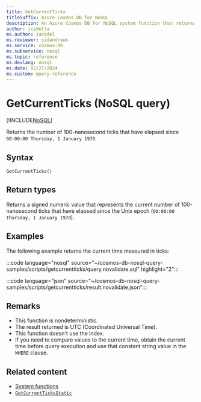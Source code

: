 ```yaml
---
title: GetCurrentTicks
titleSuffix: Azure Cosmos DB for NoSQL
description: An Azure Cosmos DB for NoSQL system function that returns a nanosecond ticks value.
author: jcodella
ms.author: jacodel
ms.reviewer: sidandrews
ms.service: cosmos-db
ms.subservice: nosql
ms.topic: reference
ms.devlang: nosql
ms.date: 02/27/2024
ms.custom: query-reference
---
```


# GetCurrentTicks (NoSQL query)

[!INCLUDE[NoSQL](../../includes/appliesto-nosql.md)]

Returns the number of 100-nanosecond ticks that have elapsed since `00:00:00 Thursday, 1 January 1970`.
  
## Syntax
  
```nosql
GetCurrentTicks()
```

## Return types

Returns a signed numeric value that represents the current number of 100-nanosecond ticks that have elapsed since the Unix epoch (`00:00:00 Thursday, 1 January 1970`).

## Examples

The following example returns the current time measured in ticks:

:::code language="nosql" source="~/cosmos-db-nosql-query-samples/scripts/getcurrentticks/query.novalidate.sql" highlight="2":::  

:::code language="json" source="~/cosmos-db-nosql-query-samples/scripts/getcurrentticks/result.novalidate.json":::

## Remarks

- This function is nondeterministic.
- The result returned is UTC (Coordinated Universal Time).
- This function doesn't use the index.
- If you need to compare values to the current time, obtain the current time before query execution and use that constant string value in the `WHERE` clause.

## Related content

- [System functions](system-functions.yml)
- [`GetCurrentTicksStatic`](getcurrentticksstatic.md)
